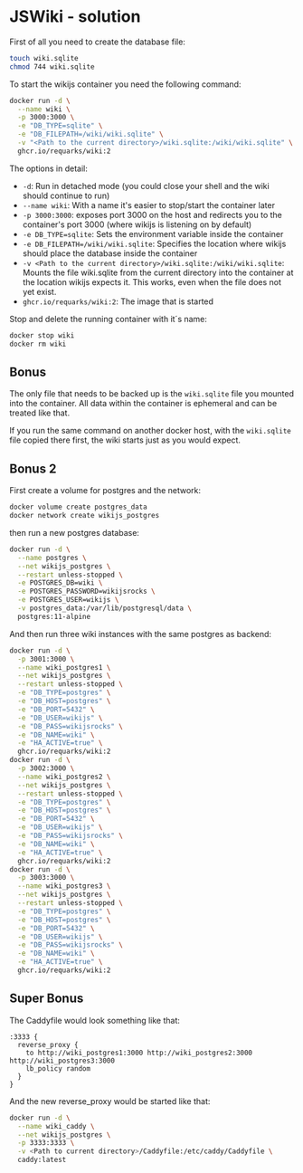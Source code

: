# JSWiki - solution

First of all you need to create the database file:
```bash
touch wiki.sqlite
chmod 744 wiki.sqlite
```

To start the wikijs container you need the following command:

```bash
docker run -d \
  --name wiki \
  -p 3000:3000 \
  -e "DB_TYPE=sqlite" \
  -e "DB_FILEPATH=/wiki/wiki.sqlite" \
  -v "<Path to the current directory>/wiki.sqlite:/wiki/wiki.sqlite" \
  ghcr.io/requarks/wiki:2
```

The options in detail:

- `-d`: Run in detached mode (you could close your shell and the wiki should continue to run)
- `--name wiki`: With a name it's easier to stop/start the container later
- `-p 3000:3000`: exposes port 3000 on the host and redirects you to the container's port 3000 (where wikijs is listening on by default)
- `-e DB_TYPE=sqlite`: Sets the environment variable inside the container
- `-e DB_FILEPATH=/wiki/wiki.sqlite`: Specifies the location where wikijs should place the database inside the container
- `-v <Path to the current directory>/wiki.sqlite:/wiki/wiki.sqlite`: Mounts the file wiki.sqlite from the current directory into the container at the location wikijs expects it. This works, even when the file does not yet exist.
- `ghcr.io/requarks/wiki:2`: The image that is started

Stop and delete the running container with it´s name:

```bash
docker stop wiki
docker rm wiki
```

## Bonus

The only file that needs to be backed up is the `wiki.sqlite` file you mounted into the container. All data within the container is ephemeral and can be treated like that.

If you run the same command on another docker host, with the `wiki.sqlite` file copied there first, the wiki starts just as you would expect.

## Bonus 2

First create a volume for postgres and the network:

```bash
docker volume create postgres_data
docker network create wikijs_postgres
```

then run a new postgres database:

```bash
docker run -d \
  --name postgres \
  --net wikijs_postgres \
  --restart unless-stopped \
  -e POSTGRES_DB=wiki \
  -e POSTGRES_PASSWORD=wikijsrocks \
  -e POSTGRES_USER=wikijs \
  -v postgres_data:/var/lib/postgresql/data \
  postgres:11-alpine
```

And then run three wiki instances with the same postgres as backend:

```bash
docker run -d \
  -p 3001:3000 \
  --name wiki_postgres1 \
  --net wikijs_postgres \
  --restart unless-stopped \
  -e "DB_TYPE=postgres" \
  -e "DB_HOST=postgres" \
  -e "DB_PORT=5432" \
  -e "DB_USER=wikijs" \
  -e "DB_PASS=wikijsrocks" \
  -e "DB_NAME=wiki" \
  -e "HA_ACTIVE=true" \
  ghcr.io/requarks/wiki:2
docker run -d \
  -p 3002:3000 \
  --name wiki_postgres2 \
  --net wikijs_postgres \
  --restart unless-stopped \
  -e "DB_TYPE=postgres" \
  -e "DB_HOST=postgres" \
  -e "DB_PORT=5432" \
  -e "DB_USER=wikijs" \
  -e "DB_PASS=wikijsrocks" \
  -e "DB_NAME=wiki" \
  -e "HA_ACTIVE=true" \
  ghcr.io/requarks/wiki:2
docker run -d \
  -p 3003:3000 \
  --name wiki_postgres3 \
  --net wikijs_postgres \
  --restart unless-stopped \
  -e "DB_TYPE=postgres" \
  -e "DB_HOST=postgres" \
  -e "DB_PORT=5432" \
  -e "DB_USER=wikijs" \
  -e "DB_PASS=wikijsrocks" \
  -e "DB_NAME=wiki" \
  -e "HA_ACTIVE=true" \
  ghcr.io/requarks/wiki:2
```

## Super Bonus

The Caddyfile would look something like that:

```Caddyfile
:3333 {
  reverse_proxy {
    to http://wiki_postgres1:3000 http://wiki_postgres2:3000 http://wiki_postgres3:3000
    lb_policy random
  }
}
```

And the new reverse_proxy would be started like that:

```bash
docker run -d \
  --name wiki_caddy \
  --net wikijs_postgres \
  -p 3333:3333 \
  -v <Path to current directory>/Caddyfile:/etc/caddy/Caddyfile \
  caddy:latest
```
